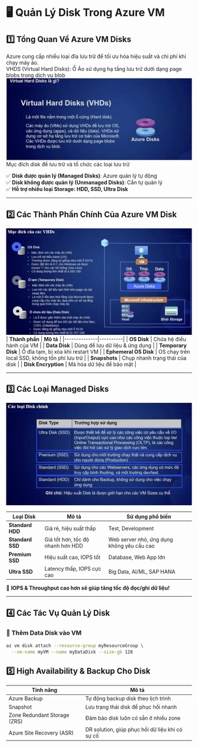 # 🖥️ Quản Lý Disk Trong Azure VM  

## 1️⃣ Tổng Quan Về Azure VM Disks  
Azure cung cấp nhiều loại đĩa lưu trữ để tối ưu hóa hiệu suất và chi phí khi chạy máy ảo.   
VHDS (Virtual Hard Disks): Ổ Ảo sử dụng hạ tầng lưu trữ dưới dạng page blobs trong dịch vụ blob
![disk](../assets/section8/Disk1.png)
Mục đích disk để lưu trữ và tổ chức các loại lưu trữ

✅ **Disk được quản lý (Managed Disks)**: Azure quản lý tự động  
✅ **Disk không được quản lý (Unmanaged Disks)**: Cần tự quản lý  
✅ **Hỗ trợ nhiều loại Storage: HDD, SSD, Ultra Disk**  

---

## 2️⃣ Các Thành Phần Chính Của Azure VM Disk  

![disk](../assets/section8/Disk2.png)
| **Thành phần** | **Mô tả** |
|--------------|----------|
| **OS Disk** | Chứa hệ điều hành của VM |
| **Data Disk** | Dùng để lưu dữ liệu & ứng dụng |
| **Temporary Disk** | Ổ đĩa tạm, bị xóa khi restart VM |
| **Ephemeral OS Disk** | OS chạy trên local SSD, không tốn phí lưu trữ |
| **Snapshots** | Chụp nhanh trạng thái của disk |
| **Disk Encryption** | Mã hóa dữ liệu để bảo mật |

---

## 3️⃣ Các Loại Managed Disks  
![disk](../assets/section8/Disk3.png)

| **Loại Disk** | **Mô tả** | **Sử dụng phổ biến** |
|--------------|----------|----------------|
| **Standard HDD** | Giá rẻ, hiệu suất thấp | Test, Development |
| **Standard SSD** | Giá tốt hơn, tốc độ nhanh hơn HDD | Web server nhỏ, ứng dụng không yêu cầu cao |
| **Premium SSD** | Hiệu suất cao, IOPS tốt | Database, Web App lớn |
| **Ultra SSD** | Latency thấp, IOPS cực cao | Big Data, AI/ML, SAP HANA |

📌 **IOPS & Throughput cao hơn sẽ giúp tăng tốc độ đọc/ghi dữ liệu!**  

---

## 4️⃣ Các Tác Vụ Quản Lý Disk  

### 📌 **Thêm Data Disk vào VM**  
```bash
az vm disk attach --resource-group myResourceGroup \
  --vm-name myVM --name myDataDisk --size-gb 128
```

## 5️⃣ High Availability & Backup Cho Disk
| **Tính năng** | **Mô tả** |
|--------------|----------|
|Azure Backup|	Tự động backup disk theo lịch trình|
|Snapshot|	Lưu trạng thái disk để phục hồi nhanh|
|Zone Redundant Storage (ZRS)|	Đảm bảo disk luôn có sẵn ở nhiều zone|
|Azure Site Recovery (ASR)	|DR solution, giúp phục hồi dữ liệu khi có sự cố|

